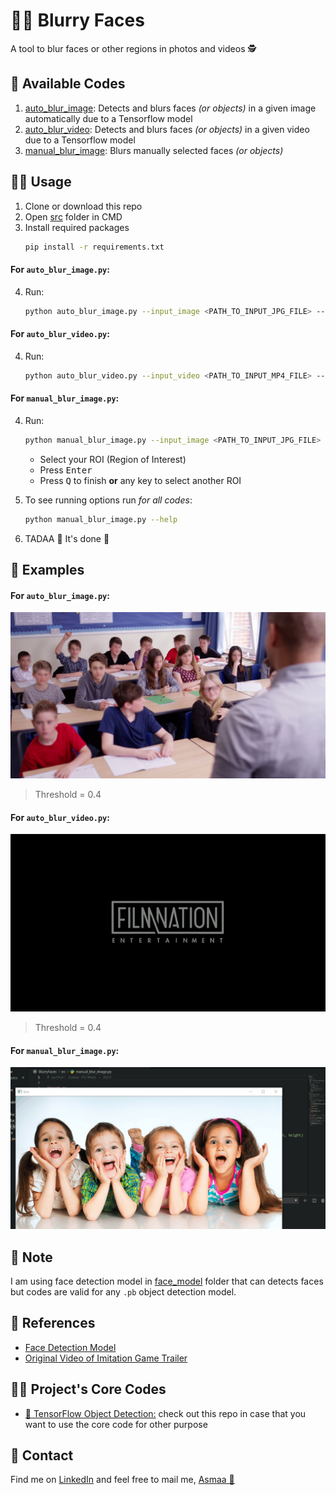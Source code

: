 # 🕵️‍♀️ Blurry Faces
A tool to blur faces or other regions in photos and videos 🕵️‍

## 🙌 Available Codes
1. [auto_blur_image](./src/auto_blur_image.py): Detects and blurs faces _(or objects)_ in a given image automatically due to a Tensorflow model
2. [auto_blur_video](./src/auto_blur_video.py): Detects and blurs faces _(or objects)_ in a given video due to a Tensorflow model
3. [manual_blur_image](./src/manual_blur_image.py): Blurs manually selected faces _(or objects)_


## 🔧🔩 Usage 
1. Clone or download this repo
2. Open [src](/src) folder in CMD
3. Install required packages
   ```bash
   pip install -r requirements.txt
   ```

#### For `auto_blur_image.py`:
4. Run:
   ```bash
   python auto_blur_image.py --input_image <PATH_TO_INPUT_JPG_FILE> --output_image <PATH_TO_OUTPUT_JPG_FILE>  --model_path <PATH_TO_INPUT_PB_FILE> --threshold <THRESHOLD>
   ```

#### For `auto_blur_video.py`:
4. Run:
   ```bash
   python auto_blur_video.py --input_video <PATH_TO_INPUT_MP4_FILE> --output_video <PATH_TO_OUTPUT_MP4_FILE> --model_path  <PATH_TO_INPUT_PB_FILE>  --threshold <THRESHOLD>
   ```

#### For `manual_blur_image.py`:
4. Run:
   ```bash
   python manual_blur_image.py --input_image <PATH_TO_INPUT_JPG_FILE> --output_image <PATH_TO_OUTPUT_JPG_FILE>
   ```
    * Select your ROI (Region of Interest)
    * Press <kbd>Enter</kbd>
    * Press <kbd>Q</kbd> to finish **or** any key to select another ROI

5. To see running options run _for all codes_:
   ```bash
   python manual_blur_image.py --help
   ```

6. TADAA 🎉 It's done 🤗

## 🤗 Examples

#### For `auto_blur_image.py`:
<img src="./outputs/auto_blur_image.jpg" width="600"  />

> Threshold = 0.4

#### For `auto_blur_video.py`:
![](./outputs/auto_blur_video.gif)

> Threshold = 0.4

#### For `manual_blur_image.py`:
![](./outputs/manual_blur_image.gif)

## 📍 Note
I am using face detection model in [face_model](./face_model) folder that can detects faces but codes are valid for any `.pb` object detection model.

## 📖 References 
* [Face Detection Model](https://github.com/yeephycho/tensorflow-face-detection)
* [Original Video of Imitation Game Trailer](https://www.youtube.com/watch?v=j2jRs4EAvWM)

## 🦸‍♀️ Project's Core Codes
- [📍 TensorFlow Object Detection:](https://github.com/asmaamirkhan/TFObjectDetection) check out this repo in case that you want to use the core code for other purpose 

## 💼 Contact
Find me on [LinkedIn](https://www.linkedin.com/in/asmaamirkhan/) and feel free to mail me, [Asmaa 🦋](mailto:asmaamirkhan.am@gmail.com)
